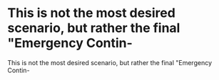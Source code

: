 # This is not the most desired scenario, but rather the final "Emergency Contin-

This is not the most desired scenario, but rather the final "Emergency Contin-